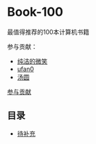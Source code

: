 # Book-100

最值得推荐的100本计算机书籍

参与贡献：

- [纯洁的微笑](https://github.com/ityouknow)
- [ufan0](https://github.com/ufan0/)
- [汤圆](https://github.com/tangyuan-hub)

[参与贡献](https://github.com/ityouknow/book-100/issues/new)

## 目录

- [待补充](#)



